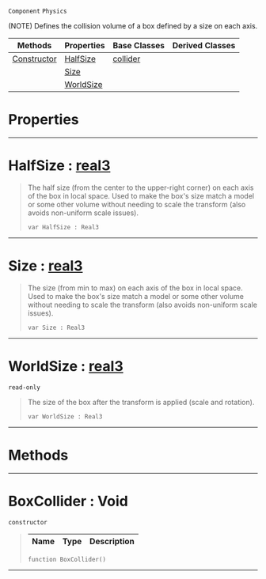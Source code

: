  `Component` `Physics`



(NOTE) Defines the collision volume of a box defined by a size on each axis.

|Methods|Properties|Base Classes|Derived Classes|
|---|---|---|---|
|[ Constructor](https://plasmaengine.github.io/PlasmaDocs/Plasma1/C++/code_reference/class_reference/boxcollider.markdown#boxcollider-void)|[ HalfSize](https://plasmaengine.github.io/PlasmaDocs/Plasma1/C++/code_reference/class_reference/boxcollider.markdown#halfsize-plasma-engine-doc)|[collider](https://plasmaengine.github.io/PlasmaDocs/Plasma1/C++/code_reference/class_reference/collider.markdown)| |
| |[ Size](https://plasmaengine.github.io/PlasmaDocs/Plasma1/C++/code_reference/class_reference/boxcollider.markdown#size-plasma-engine-documen)| | |
| |[ WorldSize](https://plasmaengine.github.io/PlasmaDocs/Plasma1/C++/code_reference/class_reference/boxcollider.markdown#worldsize-plasma-engine-do)| | |


 #  Properties


---  
 #  HalfSize : [real3](https://plasmaengine.github.io/PlasmaDocs/Plasma1/C++/code_reference/lightning_base_types/real3.markdown)

> The half size (from the center to the upper-right corner) on each axis of the box in local space. Used to make the box's size match a model or some other volume without needing to scale the transform (also avoids non-uniform scale issues).
> ``` lang=cpp, name=Lightning
> var HalfSize : Real3


---  
 #  Size : [real3](https://plasmaengine.github.io/PlasmaDocs/Plasma1/C++/code_reference/lightning_base_types/real3.markdown)

> The size (from min to max) on each axis of the box in local space. Used to make the box's size match a model or some other volume without needing to scale the transform (also avoids non-uniform scale issues).
> ``` lang=cpp, name=Lightning
> var Size : Real3


---  
 #  WorldSize : [real3](https://plasmaengine.github.io/PlasmaDocs/Plasma1/C++/code_reference/lightning_base_types/real3.markdown)

 `read-only`

> The size of the box after the transform is applied (scale and rotation).
> ``` lang=cpp, name=Lightning
> var WorldSize : Real3


---  
 #  Methods


---  
 #  BoxCollider : Void

 `constructor`

> 
> |Name|Type|Description|
> |---|---|---|
> ``` lang=cpp, name=Lightning
> function BoxCollider()
> ``` 


---  
 

 